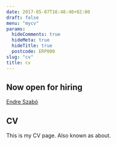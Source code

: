 ```yaml
---
date: 2017-05-07T16:48:40+02:00
draft: false
menu: "mycv"
params:
  hideComments: true
  hideMeta: true
  hideTitle: true
  postcode: ERP000
slug: "cv"
title: cv
---
```


## Now open for hiring

<script type="text/javascript" src="https://platform.linkedin.com/badges/js/profile.js" async defer></script>
<div class="LI-profile-badge"  data-version="v1" data-size="medium" data-locale="en_US" data-type="vertical" data-theme="light" data-vanity="endreszabo"><a class="LI-simple-link" href='https://hu.linkedin.com/in/endreszabo?trk=profile-badge'>Endre Szabó</a></div>

## CV

This is my CV page. Also known as about.

